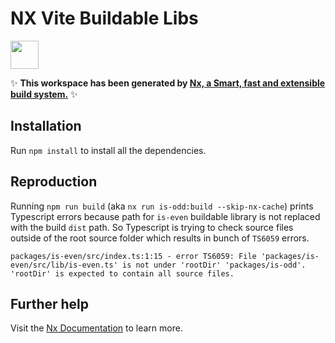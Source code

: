 # NX Vite Buildable Libs

<a alt="Nx logo" href="https://nx.dev" target="_blank" rel="noreferrer"><img src="https://raw.githubusercontent.com/nrwl/nx/master/images/nx-logo.png" width="45"></a>

✨ **This workspace has been generated by [Nx, a Smart, fast and extensible build system.](https://nx.dev)** ✨

## Installation

Run `npm install` to install all the dependencies.

## Reproduction

Running `npm run build` (aka `nx run is-odd:build --skip-nx-cache`) prints Typescript errors because path for `is-even` buildable library is not replaced with the build `dist` path. So Typescript is trying to check source files outside of the root source folder which results in bunch of `TS6059` errors.

```
packages/is-even/src/index.ts:1:15 - error TS6059: File 'packages/is-even/src/lib/is-even.ts' is not under 'rootDir' 'packages/is-odd'. 'rootDir' is expected to contain all source files.
```

## Further help

Visit the [Nx Documentation](https://nx.dev) to learn more.
